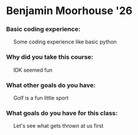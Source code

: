 # Benjamin Moorhouse '26

### Basic coding experience:  
&nbsp;&nbsp;&nbsp;&nbsp; Some coding experience like basic python
### Why did you take this course: 
&nbsp;&nbsp;&nbsp;&nbsp; IDK seemed fun
### What other goals do you have:
&nbsp;&nbsp;&nbsp;&nbsp; Golf is a fun little sport 
### What goals do you have for this class:  
&nbsp;&nbsp;&nbsp;&nbsp; Let's see what gets thrown at us first 

 

<!--


**bemorepositiv/bemorepositiv** is a ✨ _special_ ✨ repository because its `README.md` (this file) appears on your GitHub profile.

Here are some ideas to get you started:

- 🔭 I’m currently working on ...
- 🌱 I’m currently learning ...
- 👯 I’m looking to collaborate on ...
- 🤔 I’m looking for help with ...
- 💬 Ask me about ...
- 📫 How to reach me: ...
- 😄 Pronouns: ...
- ⚡ Fun fact: ...
-->
